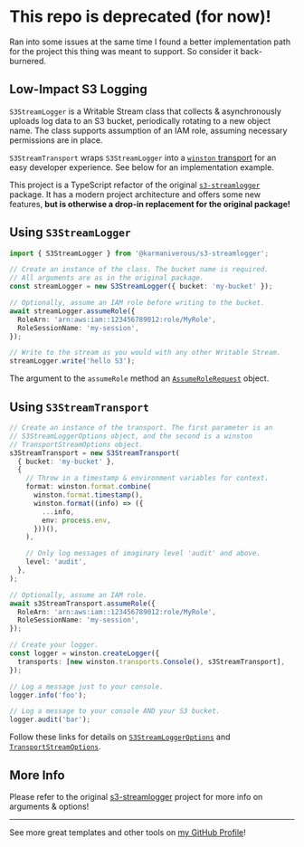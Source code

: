 # This repo is deprecated (for now)!

Ran into some issues at the same time I found a better implementation path for the project this thing was meant to support. So consider it back-burnered.

## Low-Impact S3 Logging

`S3StreamLogger` is a Writable Stream class that collects & asynchronously uploads log data to an S3 bucket, periodically rotating to a new object name. The class supports assumption of an IAM role, assuming necessary permissions are in place.

`S3StreamTransport` wraps `S3StreamLogger` into a [`winston` transport](https://github.com/winstonjs/winston/blob/master/docs/transports.md) for an easy developer experience. See below for an implementation example.

This project is a TypeScript refactor of the original [`s3-streamlogger`](http://github.com/coggle/s3-streamlogger) package. It has a modern project architecture and offers some new features, **but is otherwise a drop-in replacement for the original package!**

## Using `S3StreamLogger`

```ts
import { S3StreamLogger } from '@karmaniverous/s3-streamlogger';

// Create an instance of the class. The bucket name is required.
// All arguments are as in the original package.
const streamLogger = new S3StreamLogger({ bucket: 'my-bucket' });

// Optionally, assume an IAM role before writing to the bucket.
await streamLogger.assumeRole({
  RoleArn: 'arn:aws:iam::123456789012:role/MyRole',
  RoleSessionName: 'my-session',
});

// Write to the stream as you would with any other Writable Stream.
streamLogger.write('hello S3');
```

The argument to the `assumeRole` method an [`AssumeRoleRequest`](https://docs.aws.amazon.com/AWSJavaScriptSDK/v3/latest/client/sts/command/AssumeRoleCommand/) object.

## Using `S3StreamTransport`

```ts
// Create an instance of the transport. The first parameter is an
// S3StreamLoggerOptions object, and the second is a winston
// TransportStreamOptions object.
s3StreamTransport = new S3StreamTransport(
  { bucket: 'my-bucket' },
  {
    // Throw in a timestamp & environment variables for context.
    format: winston.format.combine(
      winston.format.timestamp(),
      winston.format((info) => ({
        ...info,
        env: process.env,
      }))(),
    ),

    // Only log messages of imaginary level 'audit' and above.
    level: 'audit',
  },
);

// Optionally, assume an IAM role.
await s3StreamTransport.assumeRole({
  RoleArn: 'arn:aws:iam::123456789012:role/MyRole',
  RoleSessionName: 'my-session',
});

// Create your logger.
const logger = winston.createLogger({
  transports: [new winston.transports.Console(), s3StreamTransport],
});

// Log a message just to your console.
logger.info('foo');

// Log a message to your console AND your S3 bucket.
logger.audit('bar');
```

Follow these links for details on [`S3StreamLoggerOptions`](./src/S3StreamLogger.ts) and [`TransportStreamOptions`](https://github.com/winstonjs/winston-transport/blob/master/index.d.ts).

## More Info

Please refer to the original [s3-streamlogger](http://github.com/coggle/s3-streamlogger) project for more info on arguments & options!

---

See more great templates and other tools on
[my GitHub Profile](https://github.com/karmaniverous)!
